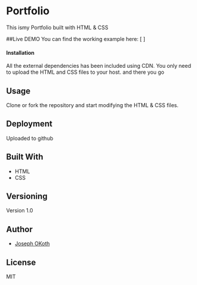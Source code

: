 #    Portfolio

This ismy Portfolio built with HTML & CSS

##Live DEMO
You can find the working example here: [ ]

#### Installation
All the external dependencies has been included using CDN. You only need to upload the HTML and CSS files to your host.
and there you go
## Usage
Clone or fork the repository and start modifying the HTML & CSS files.


## Deployment
Uploaded to github

## Built With

* HTML
* CSS


## Versioning
Version 1.0
## Author

* [Joseph OKoth]()

## License
MIT
